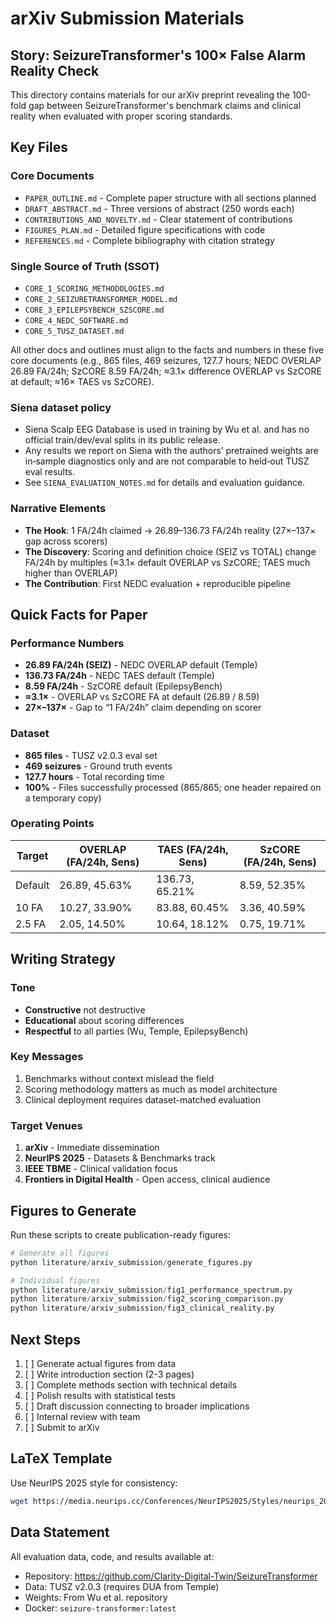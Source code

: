 # arXiv Submission Materials

## Story: SeizureTransformer's 100× False Alarm Reality Check

This directory contains materials for our arXiv preprint revealing the 100-fold gap between SeizureTransformer's benchmark claims and clinical reality when evaluated with proper scoring standards.

## Key Files

### Core Documents
- `PAPER_OUTLINE.md` - Complete paper structure with all sections planned
- `DRAFT_ABSTRACT.md` - Three versions of abstract (250 words each)
- `CONTRIBUTIONS_AND_NOVELTY.md` - Clear statement of contributions
- `FIGURES_PLAN.md` - Detailed figure specifications with code
- `REFERENCES.md` - Complete bibliography with citation strategy

### Single Source of Truth (SSOT)
- `CORE_1_SCORING_METHODOLOGIES.md`
- `CORE_2_SEIZURETRANSFORMER_MODEL.md`
- `CORE_3_EPILEPSYBENCH_SZSCORE.md`
- `CORE_4_NEDC_SOFTWARE.md`
- `CORE_5_TUSZ_DATASET.md`

All other docs and outlines must align to the facts and numbers in these five core documents (e.g., 865 files, 469 seizures, 127.7 hours; NEDC OVERLAP 26.89 FA/24h; SzCORE 8.59 FA/24h; ≈3.1× difference OVERLAP vs SzCORE at default; ≈16× TAES vs SzCORE).

### Siena dataset policy
- Siena Scalp EEG Database is used in training by Wu et al. and has no official train/dev/eval splits in its public release.
- Any results we report on Siena with the authors’ pretrained weights are in‑sample diagnostics only and are not comparable to held‑out TUSZ eval results.
- See `SIENA_EVALUATION_NOTES.md` for details and evaluation guidance.

### Narrative Elements
- **The Hook**: 1 FA/24h claimed → 26.89–136.73 FA/24h reality (27×–137× gap across scorers)
- **The Discovery**: Scoring and definition choice (SEIZ vs TOTAL) change FA/24h by multiples (≈3.1× default OVERLAP vs SzCORE; TAES much higher than OVERLAP)
- **The Contribution**: First NEDC evaluation + reproducible pipeline

## Quick Facts for Paper

### Performance Numbers
- **26.89 FA/24h (SEIZ)** - NEDC OVERLAP default (Temple)
- **136.73 FA/24h** - NEDC TAES default (Temple)
- **8.59 FA/24h** - SzCORE default (EpilepsyBench)
- **≈3.1×** - OVERLAP vs SzCORE FA at default (26.89 / 8.59)
- **27×–137×** - Gap to “1 FA/24h” claim depending on scorer

### Dataset
- **865 files** - TUSZ v2.0.3 eval set
- **469 seizures** - Ground truth events
- **127.7 hours** - Total recording time
- **100%** - Files successfully processed (865/865; one header repaired on a temporary copy)

### Operating Points
| Target | OVERLAP (FA/24h, Sens) | TAES (FA/24h, Sens) | SzCORE (FA/24h, Sens) |
|--------|-------------------------|---------------------|------------------------|
| Default | 26.89, 45.63% | 136.73, 65.21% | 8.59, 52.35% |
| 10 FA | 10.27, 33.90% | 83.88, 60.45% | 3.36, 40.59% |
| 2.5 FA | 2.05, 14.50% | 10.64, 18.12% | 0.75, 19.71% |

## Writing Strategy

### Tone
- **Constructive** not destructive
- **Educational** about scoring differences
- **Respectful** to all parties (Wu, Temple, EpilepsyBench)

### Key Messages
1. Benchmarks without context mislead the field
2. Scoring methodology matters as much as model architecture
3. Clinical deployment requires dataset-matched evaluation

### Target Venues
1. **arXiv** - Immediate dissemination
2. **NeurIPS 2025** - Datasets & Benchmarks track
3. **IEEE TBME** - Clinical validation focus
4. **Frontiers in Digital Health** - Open access, clinical audience

## Figures to Generate

Run these scripts to create publication-ready figures:

```python
# Generate all figures
python literature/arxiv_submission/generate_figures.py

# Individual figures
python literature/arxiv_submission/fig1_performance_spectrum.py
python literature/arxiv_submission/fig2_scoring_comparison.py
python literature/arxiv_submission/fig3_clinical_reality.py
```

## Next Steps

1. [ ] Generate actual figures from data
2. [ ] Write introduction section (2-3 pages)
3. [ ] Complete methods section with technical details
4. [ ] Polish results with statistical tests
5. [ ] Draft discussion connecting to broader implications
6. [ ] Internal review with team
7. [ ] Submit to arXiv

## LaTeX Template

Use NeurIPS 2025 style for consistency:
```bash
wget https://media.neurips.cc/Conferences/NeurIPS2025/Styles/neurips_2025.sty
```

## Data Statement

All evaluation data, code, and results available at:
- Repository: https://github.com/Clarity-Digital-Twin/SeizureTransformer
- Data: TUSZ v2.0.3 (requires DUA from Temple)
- Weights: From Wu et al. repository
- Docker: `seizure-transformer:latest`
